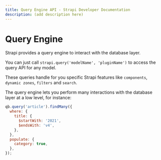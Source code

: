 ```yaml
---
title: Query Engine API - Strapi Developer Documentation
description: (add description here)
---
```

<!-- TODO: update SEO tags -->

# Query Engine

Strapi provides a query engine to interact with the database layer.

You can just call `strapi.query('modelName', 'pluginName')` to access the query API for any model.

These queries handle for you specific Strapi features like `components`, `dynamic zones`, `filters` and `search`.

The query engine lets you perform many interactions with the database layer at a low level, for instance:

```js
qb.query('article').findMany({
  where: {
    title: {
      $startWith: '2021',
      $endsWith: 'v4',
    },
  },
  populate: {
    category: true,
  },
});
```

<!-- TODO: add different links to sections here (for single/bulk ops, populate, filters, etc.) -->
